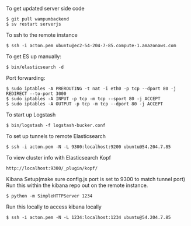 To get updated server side code

    $ git pull wampumbackend
	$ sv restart serverjs

To ssh to the remote instance 

	$ ssh -i acton.pem ubuntu@ec2-54-204-7-85.compute-1.amazonaws.com

To get ES up manually:

    $ bin/elasticsearch -d

Port forwarding:

    $ sudo iptables -A PREROUTING -t nat -i eth0 -p tcp --dport 80 -j REDIRECT --to-port 3000
    $ sudo iptables -A INPUT -p tcp -m tcp --sport 80 -j ACCEPT
    $ sudo iptables -A OUTPUT -p tcp -m tcp --dport 80 -j ACCEPT

To start up Logstash

    $ bin/logstash -f logstash-bucker.conf

To set up tunnels to remote Elasticsearch

    $ ssh -i acton.pem -N -L 9300:localhost:9200 ubuntu@54.204.7.85

To view cluster info with Elasticsearch Kopf

    http://localhost:9300/_plugin/kopf/

Kibana Setup(make sure config.js port is set to 9300 to match tunnel port)
Run this within the kibana repo out on the remote instance.

    $ python -m SimpleHTTPServer 1234

Run this locally to access kibana locally

    $ ssh -i acton.pem -N -L 1234:localhost:1234 ubuntu@54.204.7.85